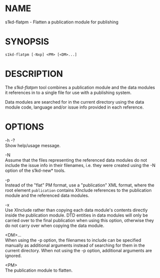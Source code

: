 NAME
====

s1kd-flatpm - Flatten a publication module for publishing

SYNOPSIS
========

    s1kd-flatpm [-Nxp] <PM> [<DM>...]

DESCRIPTION
===========

The *s1kd-flatpm* tool combines a publication module and the data modules it references in to a single file for use with a publishing system.

Data modules are searched for in the current directory using the data module code, language and/or issue info provided in each reference.

OPTIONS
=======

-h -?  
Show help/usage message.

-N  
Assume that the files representing the referenced data modules do not include the issue info in their filenames, i.e. they were created using the -N option of the s1kd-new\* tools.

-p  
Instead of the "flat" PM format, use a "publication" XML format, where the root element `publication` contains XInclude references to the publication module and the referenced data modules.

-x  
Use XInclude rather than copying each data module's contents directly inside the publication module. DTD entities in data modules will only be carried over to the final publication when using this option, otherwise they do not carry over when copying the data module.

&lt;DM&gt;...  
When using the -p option, the filenames to include can be specified manually as additional arguments instead of searching for them in the current directory. When not using the -p option, additional arguments are ignored.

&lt;PM&gt;  
The publication module to flatten.
